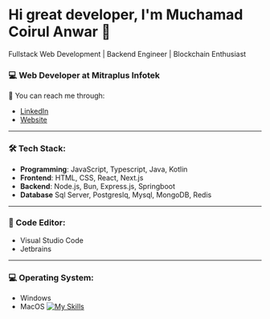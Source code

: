 # Hi great developer, I'm Muchamad Coirul Anwar 👋

Fullstack Web Development | Backend Engineer | Blockchain Enthusiast

### 💻 Web Developer at Mitraplus Infotek

📧 You can reach me through:
- [LinkedIn](linkedin.com/in/muchamad-coirul-anwar)
- [Website](https://www.masterceremony.site)

---

### 🛠 Tech Stack:
- **Programming**: JavaScript, Typescript, Java, Kotlin
- **Frontend**: HTML, CSS, React, Next.js
- **Backend**: Node.js, Bun, Express.js, Springboot
- **Database** Sql Server, Postgreslq, Mysql, MongoDB, Redis

---

### 📡 Code Editor:

- Visual Studio Code
- Jetbrains

---

### 💻 Operating System:
- Windows
- MacOS
 [![My Skills](https://skillicons.dev/icons?i=aws,gcp,azure,react,vue,flutter&perline=3)](https://skillicons.dev)
